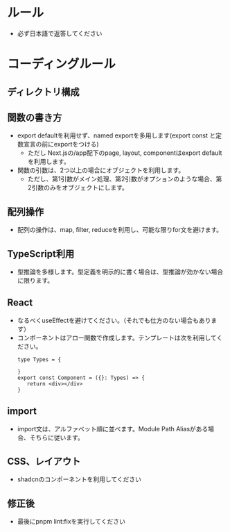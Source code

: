 # ルール
- 必ず日本語で返答してください


# コーディングルール

## ディレクトリ構成

## 関数の書き方
- export defaultを利用せず、named exportを多用します(export const と定数宣言の前にexportをつける)
   - ただし Next.jsの/app配下のpage, layout, componentはexport defaultを利用します。
- 関数の引数は、2つ以上の場合にオブジェクトを利用します。
   - ただし、第1引数がメイン処理、第2引数がオプションのような場合、第2引数のみをオブジェクトにします。

## 配列操作
- 配列の操作は、map, filter, reduceを利用し、可能な限りfor文を避けます。


## TypeScript利用
- 型推論を多様します。型定義を明示的に書く場合は、型推論が効かない場合に限ります。

## React
- なるべくuseEffectを避けてください。（それでも仕方のない場合もあります）
- コンポーネントはアロー関数で作成します。テンプレートは次を利用してください。
   ```
   type Types = {

   }
   export const Component = ({}: Types) => {
      return <div></div>
   }
   ```

## import
- import文は、アルファベット順に並べます。Module Path Aliasがある場合、そちらに従います。

## CSS、レイアウト
- shadcnのコンポーネントを利用してください


## 修正後
- 最後にpnpm lint:fixを実行してください